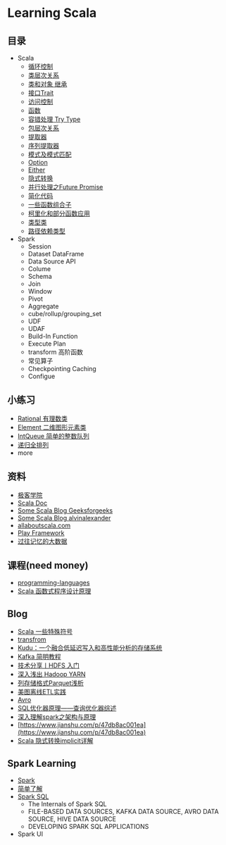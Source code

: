 # Learning Scala

## 目录
 - Scala
     - [循环控制]()
     - [类层次关系]()
     - [类和对象 继承]()
     - [接口Trait]()
     - [访问控制]()
     - [函数]()
     - [容错处理 Try Type]()
     - [包层次关系]()
     - [提取器]()
     - [序列提取器]()
     - [模式及模式匹配]()
     - [Option]()
     - [Either]()
     - [隐式转换]()
     - [并行处理之Future Promise]()
     - [简化代码]()
     - [一些函数组合子]()
     - [柯里化和部分函数应用]()
     - [类型类]()
     - [路径依赖类型]()
 - Spark
     - Session
     - Dataset DataFrame
     - Data Source API
     - Colume
     - Schema
     - Join
     - Window
     - Pivot
     - Aggregate
     - cube/rollup/grouping_set
     - UDF
     - UDAF
     - Build-In Function
     - Execute Plan
     - transform 高阶函数
     - 常见算子
     - Checkpointing  Caching
     - Configue
     

## 小练习
 - [Rational 有理数类]()
 - [Element 二维图形元素类]()
 - [IntQueue 简单的整数队列]()
 - [递归全排列]()
 - more

## 资料
 - [极客学院](http://wiki.jikexueyuan.com/list/scala/)
 - [Scala Doc](https://docs.scala-lang.org)
 - [Some Scala Blog Geeksforgeeks](https://www.geeksforgeeks.org/scala-functions-call-by-name/)
 - [Some Scala Blog alvinalexander](https://alvinalexander.com/scala/how-to-add-update-remove-elements-immutable-maps-scala)
 - [allaboutscala.com](http://allaboutscala.com/)
 - [Play Framework](https://doron.gitbooks.io/play-doc-zh/2.4/gettingStarted/06_Play_Tutorials.html)
 - [过往记忆的大数据](https://wemp.app/accounts/9228fadf-eedf-468f-b68a-8c2f69fd1f13)
 
## 课程(need money)
 - [programming-languages](https://www.coursera.org/learn/programming-languages)
 - [Scala 函数式程序设计原理](https://www.coursera.org/learn/progfun1)
 
## Blog
 - [Scala 一些特殊符号](https://notes.mengxin.science/2018/09/07/scala-special-symbol-usage/)
 - [transfrom](https://medium.com/@mrpowers/schema-independent-dataframe-transformations-d6b36e12dca6)
 - [Kudu：一个融合低延迟写入和高性能分析的存储系统](https://zhuanlan.zhihu.com/p/26798353)
 - [Kafka 简明教程](https://zhuanlan.zhihu.com/p/37405836)
 - [技术分享丨HDFS 入门](https://zhuanlan.zhihu.com/p/21249592)
 - [深入浅出 Hadoop YARN](https://zhuanlan.zhihu.com/p/54192454)
 - [列存储格式Parquet浅析](https://www.jianshu.com/p/47b39ae336d5)
 - [美图离线ETL实践](https://juejin.im/post/5b90ca816fb9a05cdf306ddb)
 - [Avro](https://blog.kazaff.me/2014/07/07/是什么系列之Avro/)
 - [SQL优化器原理——查询优化器综述](https://zhuanlan.zhihu.com/p/40478975)
 - [深入理解spark之架构与原理](https://juejin.im/post/5a73c8386fb9a0635e3cafaa)
 - [https://www.jianshu.com/p/47db8ac001ea](https://www.jianshu.com/p/47db8ac001ea)
 - [Scala 隐式转换implicit详解](https://tryanswer.github.io/2018/05/24/scala-implicit/)
 
## Spark Learning
 - [Spark](https://github.com/apache/spark)
 - [简单了解](https://juejin.im/post/5a73c8386fb9a0635e3cafaa)
 - [Spark SQL](https://jaceklaskowski.gitbooks.io/mastering-spark-sql)
   - The Internals of Spark SQL
   - FILE-BASED DATA SOURCES,  KAFKA DATA SOURCE, AVRO DATA SOURCE, HIVE DATA SOURCE
   - DEVELOPING SPARK SQL APPLICATIONS 
 - Spark UI
 
 
 
 

 
 


